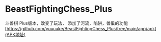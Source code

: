 # BeastFightingChess_Plus
斗兽棋 Plus版本，改变了玩法， 添加了河流，陷阱，兽巢的功能
[https://github.com/yuuuuke/BeastFightingChess_Plus/tree/main/app/apk](APK地址)
